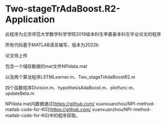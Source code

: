 # Two-stageTrAdaBoost.R2-Application
此程序为北京师范大学数学科学学院2019级本科生李嘉豪本科生毕业论文的程序

所有代码基于MATLAB语言编写，版本为2022b

论文待上传

包含一个储存数据的mat文件NPIdata.mat

以及两个算法程序LSTMLearner.m、Two_stageTrAdaBoostR2.m

四个函数程序Division.m、hypothesisAdaBoost.m、plotfunc.m、updateBeta.m

NPIdata.mat内数据通过[https://github.com/
xuanxuanzhou/NPI-method-matlab-code-for-KG](https://github.com/
xuanxuanzhou/NPI-method-matlab-code-for-KG)中的程序获取。

